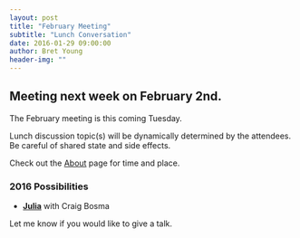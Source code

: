 ```yaml
---
layout: post
title: "February Meeting"
subtitle: "Lunch Conversation"
date: 2016-01-29 09:00:00
author: Bret Young
header-img: ""
---
```


## Meeting next week on February 2nd.

The February meeting is this coming Tuesday.

Lunch discussion topic(s) will be dynamically determined by the attendees.
Be careful of shared state and side effects.

Check out the [About](/about) page for time and place.

### 2016 Possibilities

* __[Julia](http://julialang.org)__ with Craig Bosma

Let me know if you would like to give a talk.
